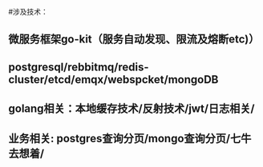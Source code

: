 #涉及技术：
  ## 微服务框架go-kit（服务自动发现、限流及熔断etc)）
  ## postgresql/rebbitmq/redis-cluster/etcd/emqx/webspcket/mongoDB
  ## golang相关：本地缓存技术/反射技术/jwt/日志相关/
  ## 业务相关: postgres查询分页/mongo查询分页/七牛去想着/




